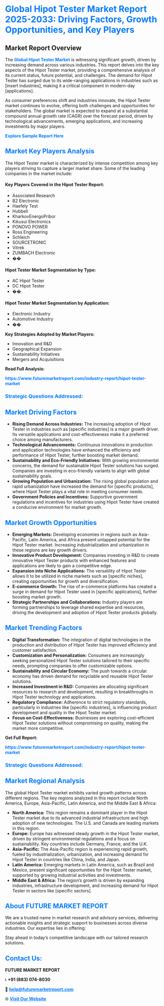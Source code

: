 <h1 style="color: #007BFF;">Global Hipot Tester Market Report 2025-2033: Driving Factors, Growth Opportunities, and Key Players</h1>

<section id="overview">
<h2>Market Report Overview</h2>
<p>The <a href="https://www.futuremarketreport.com/industry-report/hipot-tester-market" style="color: #007BFF; text-decoration: none;"><strong>Global Hipot Tester Market</strong></a> is witnessing significant growth, driven by increasing demand across various industries. This report delves into the key aspects of the Hipot Tester market, providing a comprehensive analysis of its current status, future potential, and challenges. The demand for Hipot Tester has surged due to its wide-ranging applications in industries such as [insert industries], making it a critical component in modern-day [applications].</p>
<p>As consumer preferences shift and industries innovate, the Hipot Tester market continues to evolve, offering both challenges and opportunities for stakeholders. The global market is expected to expand at a substantial compound annual growth rate (CAGR) over the forecast period, driven by technological advancements, emerging applications, and increasing investments by major players.</p>
</section>

<section id="overview">
<p><a href="https://www.futuremarketreport.com/request-sample/reportId=117884" style="color: #007BFF; text-decoration: none;"><strong>Explore Sample Report Here</strong></a></p>
</section>

<section id="key-players">
<h2 style="color: #007BFF;">Market Key Players Analysis</h2>
<p>The Hipot Tester market is characterized by intense competition among key players striving to capture a larger market share. Some of the leading companies in the market include:</p>
<h4>Key Players Covered in the Hipot Tester Report:</h4>
<ul><li>Associated Research</li><li>B2 Electronic</li><li>Haefely Test</li><li>Hubbell</li><li>KharkovEnergoPribor</li><li>Kikusui Electronics</li><li>PONOVO POWER</li><li>Ross Engineering</li><li>Schleich</li><li>SOURCETRONIC</li><li>Vitrek</li><li>ZUMBACH Electronic</li><li>��</li></ul>
<h4>Hipot Tester Market Segmentation by Type:</h4>
<ul><li>AC Hipot Tester</li><li>DC Hipot Tester</li><li>��</li></ul>

<h4>Hipot Tester Market Segmentation by Application:</h4>
<ul><li>Electronic Industry</li><li>Automotive Industry</li><li>��</li></ul>
<p><strong>Key Strategies Adopted by Market Players:</strong></p>
<ul>
<li>Innovation and R&D</li>
<li>Geographical Expansion</li>
<li>Sustainability Initiatives</li>
<li>Mergers and Acquisitions</li>
</ul>
</section>

<section>
<p><strong>Read Full Analysis: </strong></p><a href="https://www.futuremarketreport.com/industry-report/hipot-tester-market" style="color: #007BFF; text-decoration: none;"><strong>https://www.futuremarketreport.com/industry-report/hipot-tester-market</strong></a>
<h3 style="color: #007BFF;">Strategic Questions Addressed:</h3>
</section>

<section id="driving-factors">
<h2 style="color: #007BFF;">Market Driving Factors</h2>
<ul>
<li><strong>Rising Demand Across Industries:</strong> The increasing adoption of Hipot Tester in industries such as [specific industries] is a major growth driver. Its versatile applications and cost-effectiveness make it a preferred choice among manufacturers.</li>
<li><strong>Technological Advancements:</strong> Continuous innovations in production and application technologies have enhanced the efficiency and performance of Hipot Tester, further boosting market demand.</li>
<li><strong>Sustainability and Eco-Friendly Initiatives:</strong> With growing environmental concerns, the demand for sustainable Hipot Tester solutions has surged. Companies are investing in eco-friendly variants to align with global sustainability goals.</li>
<li><strong>Growing Population and Urbanization:</strong> The rising global population and rapid urbanization have increased the demand for [specific products], where Hipot Tester plays a vital role in meeting consumer needs.</li>
<li><strong>Government Policies and Incentives:</strong> Supportive government regulations and incentives for industries using Hipot Tester have created a conducive environment for market growth.</li>
</ul>
</section>

<section id="growth-opportunities">
<h2 style="color: #007BFF;">Market Growth Opportunities</h2>
<ul>
<li><strong>Emerging Markets:</strong> Developing economies in regions such as Asia-Pacific, Latin America, and Africa present untapped potential for the Hipot Tester market. Increasing industrialization and urbanization in these regions are key growth drivers.</li>
<li><strong>Innovative Product Development:</strong> Companies investing in R&D to create innovative Hipot Tester products with enhanced features and applications are likely to gain a competitive edge.</li>
<li><strong>Expansion into Niche Applications:</strong> The versatility of Hipot Tester allows it to be utilized in niche markets such as [specific niches], creating opportunities for growth and diversification.</li>
<li><strong>E-commerce Growth:</strong> The rise of e-commerce platforms has created a surge in demand for Hipot Tester used in [specific applications], further boosting market growth.</li>
<li><strong>Strategic Partnerships and Collaborations:</strong> Industry players are forming partnerships to leverage shared expertise and resources, driving the development and adoption of Hipot Tester products globally.</li>
</ul>
</section>

<section id="trending-factors">
<h2 style="color: #007BFF;">Market Trending Factors</h2>
<ul>
<li><strong>Digital Transformation:</strong> The integration of digital technologies in the production and distribution of Hipot Tester has improved efficiency and customer satisfaction.</li>
<li><strong>Customization and Personalization:</strong> Consumers are increasingly seeking personalized Hipot Tester solutions tailored to their specific needs, prompting companies to offer customizable options.</li>
<li><strong>Sustainability and Circular Economy:</strong> The push towards a circular economy has driven demand for recyclable and reusable Hipot Tester solutions.</li>
<li><strong>Increased Investment in R&D:</strong> Companies are allocating significant resources to research and development, resulting in breakthroughs in Hipot Tester technology and applications.</li>
<li><strong>Regulatory Compliance:</strong> Adherence to strict regulatory standards, particularly in industries like [specific industries], is influencing product development and quality in the Hipot Tester market.</li>
<li><strong>Focus on Cost-Effectiveness:</strong> Businesses are exploring cost-efficient Hipot Tester solutions without compromising on quality, making the market more competitive.</li>
</ul>
</section>

<section>
<p><strong>Get Full Report: </strong></p><a href="https://www.futuremarketreport.com/industry-report/hipot-tester-market" style="color: #007BFF; text-decoration: none;"><strong>https://www.futuremarketreport.com/industry-report/hipot-tester-market</strong></a>
<h3 style="color: #007BFF;">Strategic Questions Addressed:</h3>
</section>


<section id="regional-analysis">
<h2 style="color: #007BFF;">Market Regional Analysis</h2>
<p>The global Hipot Tester market exhibits varied growth patterns across different regions. The key regions analyzed in this report include North America, Europe, Asia-Pacific, Latin America, and the Middle East & Africa:</p>
<ul>
<li><strong>North America:</strong> This region remains a dominant player in the Hipot Tester market due to its advanced industrial infrastructure and high adoption of new technologies. The U.S. and Canada are leading markets in this region.</li>
<li><strong>Europe:</strong> Europe has witnessed steady growth in the Hipot Tester market, driven by stringent environmental regulations and a focus on sustainability. Key countries include Germany, France, and the U.K.</li>
<li><strong>Asia-Pacific:</strong> The Asia-Pacific region is experiencing rapid growth, fueled by industrialization, urbanization, and increasing demand for Hipot Tester in countries like China, India, and Japan.</li>
<li><strong>Latin America:</strong> Emerging markets in Latin America, such as Brazil and Mexico, present significant opportunities for the Hipot Tester market, supported by growing industrial activities and investments.</li>
<li><strong>Middle East & Africa:</strong> The region’s growth is driven by expanding industries, infrastructure development, and increasing demand for Hipot Tester in sectors like [specific sectors].</li>
</ul>
</section>

<footer>
<h2 style="color: #007BFF;">About FUTURE MARKET REPORT</h2>
<p>We are a trusted name in market research and advisory services, delivering actionable insights and strategic support to businesses across diverse industries. Our expertise lies in offering:</p>

<p>Stay ahead in today’s competitive landscape with our tailored research solutions.</p>

<h2 style="color: #007BFF;">Contact Us:</h2>
<p><strong>FUTURE MARKET REPORT</strong></p>
<p>📞 <strong>+91 (883) 074-8030</strong></p>
<p>📧 <strong><a href="mailto:help@futuremarketreport.com" style="color: #007BFF;">help@futuremarketreport.com</a></strong></p>
<p>🌐 <strong><a href="https://www.futuremarketreport.com/" style="color: #007BFF;">Visit Our Website</a></strong></p>
</footer>